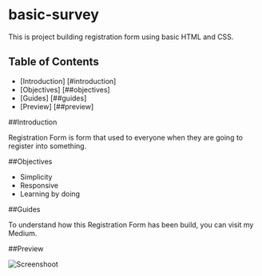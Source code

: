 # basic-survey

This is project building registration form using basic HTML and CSS. 

## Table of Contents
- [Introduction] [#introduction]
- [Objectives] [##objectives]
- [Guides] [##guides]
- [Preview] [##preview]

##Introduction

Registration Form is form that used to everyone when they are going to register into something.

##Objectives

- Simplicity
- Responsive
- Learning by doing

##Guides

To understand how this Registration Form has been build, you can visit my Medium.

##Preview

![Screenshoot]()
